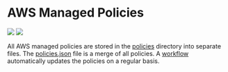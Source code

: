 # AWS Managed Policies

![](https://shields.io/date/1748846608.svg?label=last%20run)
![](https://shields.io/date/1748846608.svg?label=last%20updated)

All AWS managed policies are stored in the [policies](policies) directory into
separate files. The [policies.json](policies/policies.json) file is a merge of
all policies. A [workflow](.github/workflows/list-policies.yaml) automatically
updates the policies on a regular basis.
